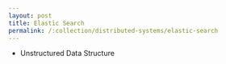 ```yaml
---
layout: post
title: Elastic Search
permalink: /:collection/distributed-systems/elastic-search
---
```


- Unstructured Data Structure
